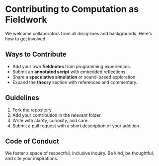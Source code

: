 # Contributing to Computation as Fieldwork

We welcome collaborators from all disciplines and backgrounds. Here's how to get involved:

## Ways to Contribute

- Add your own **fieldnotes** from programming experiences.
- Submit an **annotated script** with embedded reflections.
- Share a **speculative simulation** or sound-based exploration.
- Expand the **theory** section with references and commentary.

## Guidelines

1. Fork the repository.
2. Add your contribution in the relevant folder.
3. Write with clarity, curiosity, and care.
4. Submit a pull request with a short description of your addition.

## Code of Conduct

We foster a space of respectful, inclusive inquiry. Be kind, be thoughtful, and cite your inspirations.
